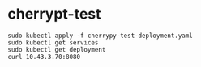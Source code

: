 # cherrypt-test
```
sudo kubectl apply -f cherrypy-test-deployment.yaml
sudo kubectl get services
sudo kubectl get deployment
curl 10.43.3.70:8080
```
